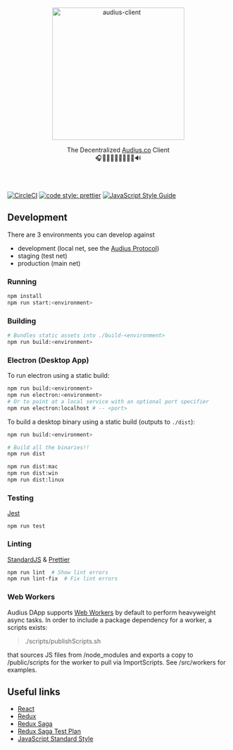 <p align="center">
  <br/>
  <a target="_blank" href="https://audius.co">
    <img src="https://user-images.githubusercontent.com/2731362/90302695-e5ae8a00-de5c-11ea-88b5-24c1408affc6.png" alt="audius-client" width="300">
  </a>
  <br/>

  <p align="center">
    The Decentralized <a target="_blank" href="https://audius.co">Audius.co</a> Client
    <br/>
    🎧🎸🎹🤘🎶🥁🎷🎻🎤🔊
  </p>
</p>

<br/>
<br/>

[![CircleCI](https://circleci.com/gh/AudiusProject/audius-client.svg?style=svg)](https://circleci.com/gh/AudiusProject/audius-client)
[![code style: prettier](https://img.shields.io/badge/code_style-prettier-ff69b4.svg?style=flat-square)](https://github.com/prettier/prettier)
[![JavaScript Style Guide](https://img.shields.io/badge/code_style-standard-brightgreen.svg)](https://standardjs.com)

## Development

There are 3 environments you can develop against
- development (local net, see the [Audius Protocol](https://github.com/AudiusProject/audius-protocol))
- staging (test net)
- production (main net)

### Running

```bash
npm install
npm run start:<environment>
```

### Building

```bash
# Bundles static assets into ./build-<environment>
npm run build:<environment>
```

### Electron (Desktop App)

To run electron using a static build:

```bash
npm run build:<environment>
npm run electron:<environment>
# Or to point at a local service with an optional port specifier
npm run electron:localhost # -- <port> 
```

To build a desktop binary using a static build (outputs to `./dist`):

```bash
npm run build:<environment>

# Build all the binaries!!
npm run dist

npm run dist:mac
npm run dist:win
npm run dist:linux
```

### Testing

[Jest](https://jestjs.io/)

```
npm run test
```

### Linting

[StandardJS](https://standardjs.com) & [Prettier](https://prettier.io/)

```bash
npm run lint  # Show lint errors
npm run lint-fix  # Fix lint errors
```

### Web Workers
Audius DApp supports [Web Workers](https://developer.mozilla.org/en-US/docs/Web/API/Web_Workers_API/Using_web_workers) by default to perform heavyweight async tasks. In order to include a package dependency for a worker, a scripts exists:
> ./scripts/publishScripts.sh

that sources JS files from /node_modules and exports a copy to /public/scripts for the
worker to pull via ImportScripts. See /src/workers for examples.

## Useful links

* [React](https://reactjs.org/tutorial/tutorial.html)
* [Redux](https://redux.js.org/basics)
* [Redux Saga](https://redux-saga.js.org/)
* [Redux Saga Test Plan](https://github.com/jfairbank/redux-saga-test-plan)
* [JavaScript Standard Style](https://standardjs.com)
